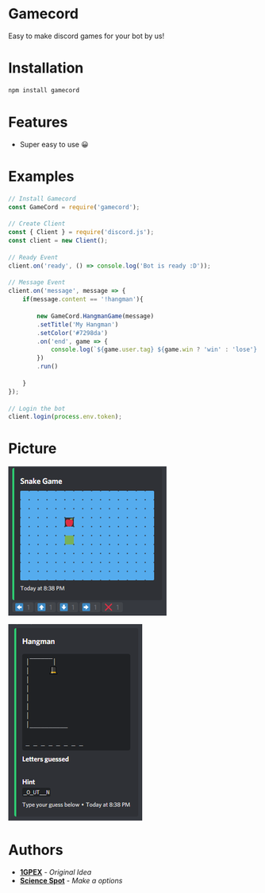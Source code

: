 # Gamecord

Easy to make discord games for your bot by us!

# Installation

```bash
npm install gamecord
```

# Features
- Super easy to use 😀

# Examples

```js
// Install Gamecord
const GameCord = require('gamecord');

// Create Client
const { Client } = require('discord.js');
const client = new Client();

// Ready Event
client.on('ready', () => console.log('Bot is ready :D'));

// Message Event
client.on('message', message => {
    if(message.content == '!hangman'){

        new GameCord.HangmanGame(message)
        .setTitle('My Hangman')
        .setColor('#7298da')
        .on('end', game => {
            console.log(`${game.user.tag} ${game.win ? 'win' : 'lose'} the game!`)
        })
        .run()

    }
});

// Login the bot
client.login(process.env.token);
```

# Picture
![1](/images/snake.png)

![2](/images/hangman.png)

# Authors
* **[1GPEX](https://github.com/1GPEX)** - *Original Idea*
* **[Science Spot](https://github.com/Scientific-Guy)** - *Make a options* 
